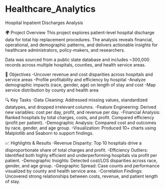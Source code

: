 # Healthcare_Analytics


Hospital Inpatient Discharges Analysis

🌍 Project Overview
This project explores patient-level hospital discharge data for total hip replacement procedures. The analysis reveals financial, operational, and demographic patterns, and delivers actionable insights for healthcare administrators, policy-makers, and researchers.

Data was sourced from a public state database and includes ~300,000 records across multiple hospitals, counties, and health service areas.

🧩 Objectives
-Uncover revenue and cost disparities across hospitals and service areas
-Profile profitability and efficiency by hospital
-Analyze demographic impacts (race, gender, age) on length of stay and cost
-Map service distribution by county and health area

🔍 Key Tasks
-Data Cleaning: Addressed missing values, standardized datatypes, and dropped irrelevant columns.
-Feature Engineering: Derived new variables: cost per day, profit, and revenue per day.
-Financial Analysis: Ranked hospitals by total charges, costs, and profit. Compared efficiency (profit per patient).
-Demographic Analysis: Compared cost and outcomes by race, gender, and age group.
-Visualization: Produced 10+ charts using Matplotlib and Seaborn to support findings.

📈 Highlights & Results
-Revenue Disparity: Top 10 hospitals drive a disproportionate share of total charges and profit.
-Efficiency Outliers: Identified both highly efficient and underperforming hospitals via profit per patient.
-Demographic Insights: Detected cost/LOS disparities across race, gender, and age group.
-Geographic Spread: Case counts and performance visualized by county and health service area.
-Correlation Findings: Uncovered strong relationships between costs, revenue, and patient length of stay.
